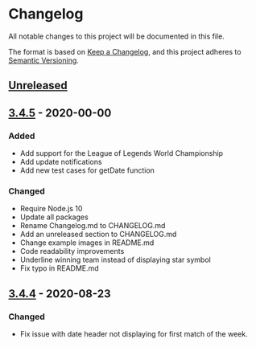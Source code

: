 # Changelog

All notable changes to this project will be documented in this file.

The format is based on [Keep a Changelog](https://keepachangelog.com/en/1.0.0/),
and this project adheres to [Semantic Versioning](https://semver.org/spec/v2.0.0.html).

## [Unreleased](https://github.com/LukeAlSaba/leagueoflegends/compare/v3.4.4...HEAD)

## [3.4.5](https://github.com/LukeAlSaba/leagueoflegends/compare/v3.4.5...v3.4.5) - 2020-00-00
### Added

- Add support for the League of Legends World Championship
- Add update notifications
- Add new test cases for getDate function

### Changed

- Require Node.js 10
- Update all packages
- Rename Changelog.md to CHANGELOG.md
- Add an unreleased section to CHANGELOG.md
- Change example images in README.md
- Code readability improvements
- Underline winning team instead of displaying star symbol
- Fix typo in README.md

## [3.4.4](https://github.com/LukeAlSaba/leagueoflegends/compare/v3.4.4...v3.4.4) - 2020-08-23

### Changed

- Fix issue with date header not displaying for first match of the week.
